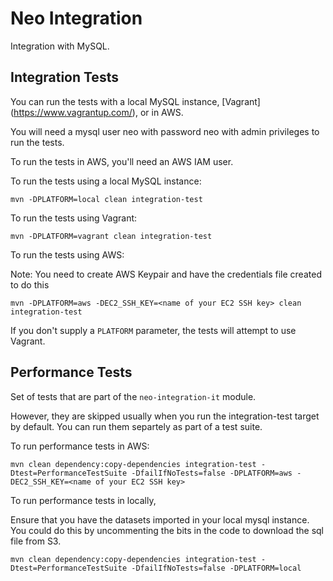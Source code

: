 # Neo Integration

Integration with MySQL.

## Integration Tests

You can run the tests with a local MySQL instance, [Vagrant] (https://www.vagrantup.com/), or in AWS.

You will need a mysql user neo with password neo with admin privileges to run the tests.

To run the tests in AWS, you'll need an AWS IAM user.

To run the tests using a local MySQL instance:

`mvn -DPLATFORM=local clean integration-test`

To run the tests using Vagrant:

`mvn -DPLATFORM=vagrant clean integration-test`

To run the tests using AWS:

Note: You need to create AWS Keypair and have the credentials file created to do this

`mvn -DPLATFORM=aws -DEC2_SSH_KEY=<name of your EC2 SSH key> clean integration-test`

If you don't supply a `PLATFORM` parameter, the tests will attempt to use Vagrant.

## Performance Tests

Set of tests that are part of the `neo-integration-it` module.

However, they are skipped usually when you run the integration-test target by default. You can run them separtely as part of a test suite.

To run performance tests in AWS:

`mvn clean dependency:copy-dependencies integration-test -Dtest=PerformanceTestSuite -DfailIfNoTests=false -DPLATFORM=aws -DEC2_SSH_KEY=<name of your EC2 SSH key>`

To run performance tests in locally,

Ensure that you have the datasets imported in your local mysql instance. You could do this by uncommenting the bits in the code to download the sql file from S3.

`mvn clean dependency:copy-dependencies integration-test -Dtest=PerformanceTestSuite -DfailIfNoTests=false -DPLATFORM=local`
